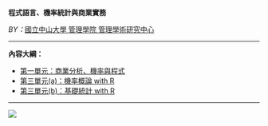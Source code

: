 
**程式語言、機率統計與商業實務**

*BY：*[國立中山大學 管理學院 管理學術研究中心](https://bap.cm.nsysu.edu.tw/)

<hr>

**內容大綱：**

* [第一單元：商業分析、機率與程式](https://gtonychuo.github.io/2019RPB/unit01/unit01.html)
* [第三單元(a)：機率概論 with R](https://gtonychuo.github.io/2019RPB/unit03/unit03a.html)
* [第三單元(b)：基礎統計 with R](https://gtonychuo.github.io/2019RPB/unit03/unit03b.html)

<hr>

![](http://bap.cm.nsysu.edu.tw/wp-content/uploads/2019/02/cm_nsysu80.png "")


